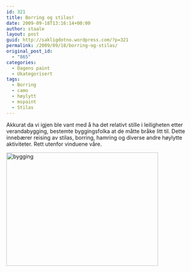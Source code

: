 ```yaml
---
id: 321
title: Borring og stilas!
date: 2009-09-18T13:16:14+00:00
author: staale
layout: post
guid: http://sakligdotno.wordpress.com/?p=321
permalink: /2009/09/18/borring-og-stilas/
original_post_id:
  - "865"
categories:
  - Dagens paint
  - Ukategorisert
tags:
  - Borring
  - camo
  - høylytt
  - mspaint
  - Stilas
---
```

Akkurat da vi igjen ble vant med å ha det relativt stille i leiligheten etter verandabygging, bestemte byggingsfolka at de måtte bråke litt til. Dette innebærer reising av stilas, borring, hamring og diverse andre høylytte aktiviteter. Rett utenfor vinduene våre.
  
[<img src="http://46.101.118.241/wp-content/uploads/2009/09/bygging.png" alt="bygging" title="bygging" width="400" height="300" class="aligncenter size-full wp-image-322" srcset="http://46.101.118.241/wp-content/uploads/2009/09/bygging.png 400w, http://46.101.118.241/wp-content/uploads/2009/09/bygging-300x225.png 300w" sizes="(max-width: 400px) 100vw, 400px" />](http://46.101.118.241/wp-content/uploads/2009/09/bygging.png)